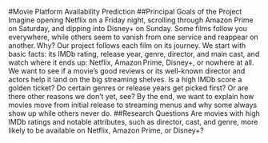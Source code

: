 #Movie Platform Availability Prediction
##Principal Goals of the Project
Imagine opening Netflix on a Friday night, scrolling through Amazon Prime on Saturday, and dipping into Disney+ on Sunday. Some films follow you everywhere, while others seem to vanish from one service and reappear on another. Why?
Our project follows each film on its journey. We start with basic facts: its IMDb rating, release year, genre, director, and main cast, and watch where it ends up: Netflix, Amazon Prime, Disney+, or nowhere at all.
We want to see if a movie’s good reviews or its well-known director and actors help it land on the big streaming shelves. Is a high IMDb score a golden ticket? Do certain genres or release years get picked first? Or are there other reasons we don’t yet, see?
By the end, we want to explain how movies move from initial release to streaming menus and why some always show up while others never do.
##Research Questions
Are movies with high IMDb ratings and notable attributes, such as director, cast, and genre, more likely to be available on Netflix, Amazon Prime, or Disney+?




